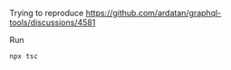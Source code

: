 Trying to reproduce https://github.com/ardatan/graphql-tools/discussions/4581


Run 

```
npx tsc
```